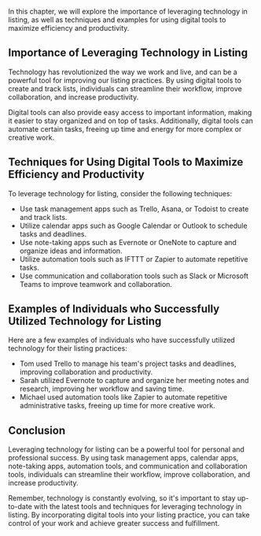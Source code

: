 
In this chapter, we will explore the importance of leveraging technology in listing, as well as techniques and examples for using digital tools to maximize efficiency and productivity.

Importance of Leveraging Technology in Listing
----------------------------------------------

Technology has revolutionized the way we work and live, and can be a powerful tool for improving our listing practices. By using digital tools to create and track lists, individuals can streamline their workflow, improve collaboration, and increase productivity.

Digital tools can also provide easy access to important information, making it easier to stay organized and on top of tasks. Additionally, digital tools can automate certain tasks, freeing up time and energy for more complex or creative work.

Techniques for Using Digital Tools to Maximize Efficiency and Productivity
--------------------------------------------------------------------------

To leverage technology for listing, consider the following techniques:

* Use task management apps such as Trello, Asana, or Todoist to create and track lists.
* Utilize calendar apps such as Google Calendar or Outlook to schedule tasks and deadlines.
* Use note-taking apps such as Evernote or OneNote to capture and organize ideas and information.
* Utilize automation tools such as IFTTT or Zapier to automate repetitive tasks.
* Use communication and collaboration tools such as Slack or Microsoft Teams to improve teamwork and collaboration.

Examples of Individuals who Successfully Utilized Technology for Listing
------------------------------------------------------------------------

Here are a few examples of individuals who have successfully utilized technology for their listing practices:

* Tom used Trello to manage his team's project tasks and deadlines, improving collaboration and productivity.
* Sarah utilized Evernote to capture and organize her meeting notes and research, improving her workflow and saving time.
* Michael used automation tools like Zapier to automate repetitive administrative tasks, freeing up time for more creative work.

Conclusion
----------

Leveraging technology for listing can be a powerful tool for personal and professional success. By using task management apps, calendar apps, note-taking apps, automation tools, and communication and collaboration tools, individuals can streamline their workflow, improve collaboration, and increase productivity.

Remember, technology is constantly evolving, so it's important to stay up-to-date with the latest tools and techniques for leveraging technology in listing. By incorporating digital tools into your listing practice, you can take control of your work and achieve greater success and fulfillment.
